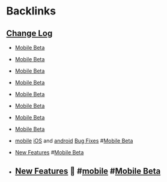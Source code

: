 
# Backlinks
## [Change Log](<Change Log.md>)
- [Mobile Beta](<Mobile Beta.md>)

- [Mobile Beta](<Mobile Beta.md>)

- [Mobile Beta](<Mobile Beta.md>)

- [Mobile Beta](<Mobile Beta.md>)

- [Mobile Beta](<Mobile Beta.md>)

- [Mobile Beta](<Mobile Beta.md>)

- [Mobile Beta](<Mobile Beta.md>)

- [Mobile Beta](<Mobile Beta.md>)

- [mobile](<mobile.md>) [iOS](<iOS.md>) and [android](<android.md>) [Bug Fixes](<Bug Fixes.md>) #[Mobile Beta](<Mobile Beta.md>)

- [New Features](<New Features.md>) #[Mobile Beta](<Mobile Beta.md>)

- ## [New Features](<New Features.md>) 🚀 #[mobile](<mobile.md>) #[Mobile Beta](<Mobile Beta.md>)


